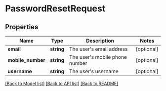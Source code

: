 # PasswordResetRequest

## Properties
Name | Type | Description | Notes
------------ | ------------- | ------------- | -------------
**email** | **string** | The user&#39;s email address | [optional] 
**mobile_number** | **string** | The user&#39;s mobile phone number | [optional] 
**username** | **string** | The user&#39;s username | [optional] 

[[Back to Model list]](../README.md#documentation-for-models) [[Back to API list]](../README.md#documentation-for-api-endpoints) [[Back to README]](../README.md)


